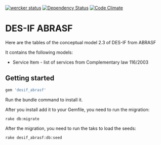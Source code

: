 [![wercker status](https://app.wercker.com/status/ebd567df675e3729babbdbafc4651e3e/s/master "wercker status")](https://app.wercker.com/project/bykey/ebd567df675e3729babbdbafc4651e3e)
[![Dependency Status](https://gemnasium.com/badges/github.com/marcomoura/desif_abrasf.svg)](https://gemnasium.com/github.com/marcomoura/desif_abrasf)
[![Code Climate](https://codeclimate.com/repos/570b9abdd165c835ca0053d5/badges/846b8f2a08ca8b537537/gpa.svg)](https://codeclimate.com/repos/570b9abdd165c835ca0053d5/feed)
# DES-IF ABRASF

Here are the tables of the conceptual model 2.3 of DES-IF from ABRASF

It contains the following models:

* Service Item - list of services from Complementary law 116/2003


## Getting started

```ruby
gem 'desif_abrasf'
```

Run the bundle command to install it.

After you install add it to your Gemfile, you need to run the migration:

```console
rake db:migrate
```

After the migration, you need to run the taks to load the seeds:

```console
rake desif_abrasf:db:seed
```
